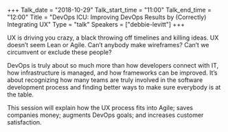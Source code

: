 +++
Talk_date = "2018-10-29"
Talk_start_time = "11:00"
Talk_end_time = "12:00"
Title = "DevOps ICU: Improving DevOps Results by (Correctly) Integrating UX"
Type = "talk"
Speakers = ["debbie-levitt"]
+++

UX is driving you crazy, a black throwing off timelines and killing ideas. UX doesn’t seem Lean or Agile. Can’t anybody make wireframes? Can’t we circumvent or exclude these people? 

DevOps is truly about so much more than how developers connect with IT, how infrastructure is managed, and how frameworks can be improved. It’s about recognizing how many teams are truly involved in the software development process and finding better ways to make sure everybody is at the table.

This session will explain how the UX process fits into Agile; saves companies money; augments DevOps goals; and increases customer satisfaction.
